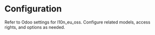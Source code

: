 # Configuration

Refer to Odoo settings for l10n_eu_oss. Configure related models, access rights, and options as needed.
